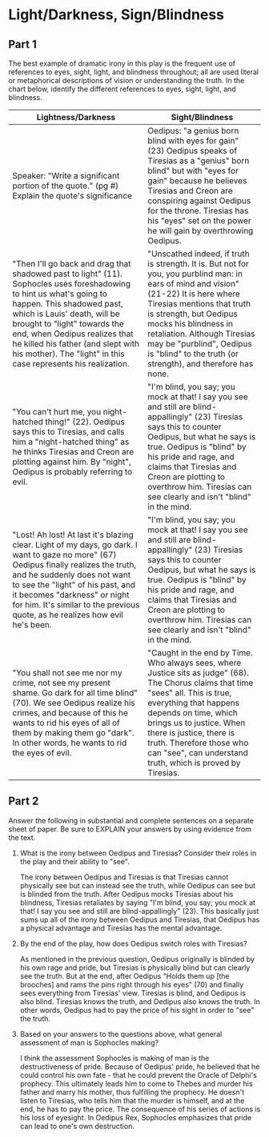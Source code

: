 # Light/Darkness, Sign/Blindness

## Part 1
The best example of dramatic irony in this play is the frequent use of references to eyes, sight, light, and blindness throughout; all are used literal or metaphorical descriptions of vision or understanding the truth. In the chart below, identify the different references to eyes, sight, light, and blindness.

| Lightness/Darkness                                                                                                                                                                                                                                                                                                                                      | Sight/Blindness                                                                                                                                                                                                                                                                                                                               |
|---------------------------------------------------------------------------------------------------------------------------------------------------------------------------------------------------------------------------------------------------------------------------------------------------------------------------------------------------------|-----------------------------------------------------------------------------------------------------------------------------------------------------------------------------------------------------------------------------------------------------------------------------------------------------------------------------------------------|
| Speaker: "Write a significant portion of the quote." (pg #) Explain the quote's significance                                                                                                                                                                                                                                                            | Oedipus: "a genius born blind with eyes for gain" (23) Oedipus speaks of Tiresias as a "genius" born blind" but with "eyes for gain" because he believes Tiresias and Creon are conspiring against Oedipus for the throne. Tiresias has his "eyes" set on the power he will gain by overthrowing Oedipus.                                     |
| "Then I'll go back and drag that shadowed past to light" (11). Sophocles uses foreshadowing to hint us what's going to happen. This shadowed past, which is Lauis' death, will be brought to "light" towards the end, when Oedipus realizes that he killed his father (and slept with his mother). The "light" in this case represents his realization. | "Unscathed indeed, if truth is strength. It is. But not for you, you purblind man: in ears of mind and vision" (21-22) It is here where Tiresias mentions that truth is strength, but Oedipus mocks his blindness in retaliation. Although Tiresias may be "purblind", Oedipus is "blind" to the truth (or strength), and therefore has none. |
| "You can't hurt me, you night-hatched thing!" (22). Oedipus says this to Tiresias, and calls him a "night-hatched thing" as he thinks Tiresias and Creon are plotting against him. By "night", Oedipus is probably referring to evil.                                                                                                                   | "I'm blind, you say; you mock at that! I say you see and still are blind-appallingly" (23) Tiresias says this to counter Oedipus, but what he says is true. Oedipus is "blind" by his pride and rage, and claims that Tiresias and Creon are plotting to overthrow him. Tiresias can see clearly and isn't "blind" in the mind.               |
| "Lost! Ah lost! At last it's blazing clear. Light of my days, go dark. I want to gaze no more" (67) Oedipus finally realizes the truth, and he suddenly does not want to see the "light" of his past, and it becomes "darkness" or night for him. It's similar to the previous quote, as he realizes how evil he's been.                                | "I'm blind, you say; you mock at that! I say you see and still are blind-appallingly" (23) Tiresias says this to counter Oedipus, but what he says is true. Oedipus is "blind" by his pride and rage, and claims that Tiresias and Creon are plotting to overthrow him. Tiresias can see clearly and isn't "blind" in the mind.               |
| "You shall not see me nor my crime, not see my present shame. Go dark for all time blind" (70). We see Oedipus realize his crimes, and because of this he wants to rid his eyes of all of them by making them go "dark". In other words, he wants to rid the eyes of evil.                                                                              | "Caught in the end by Time. Who always sees, where Justice sits as judge" (68). The Chorus claims that time "sees" all. This is true, everything that happens depends on time, which brings us to justice. When there is justice, there is truth. Therefore those who can "see", can understand truth, which is proved by Tiresias.           |

## Part 2
Answer the following in substantial and complete sentences on a separate sheet of paper. Be sure to EXPLAIN your answers by using evidence from the text.

1. What is the irony between Oedipus and Tiresias? Consider their roles in the play and their ability to "see".

    The irony between Oedipus and Tiresias is that Tiresias cannot physically see but can instead see the truth, while Oedipus can see but is blinded from the truth. After Oedipus mocks Tiresias about his blindness, Tiresias retaliates by saying "I'm blind, you say; you mock at that! I say you see and still are blind-appallingly" (23). This basically just sums up all of the irony between Oedipus and Tiresias, that Oedipus has a physical advantage and Tiresias has the mental advantage.

2. By the end of the play, how does Oedipus switch roles with Tiresias?

    As mentioned in the previous question, Oedipus originally is blinded by his own rage and pride, but Tiresias is physically blind but can clearly see the truth. But at the end, after Oedipus "Holds them up [the brooches] and rams the pins right through his eyes" (70) and finally sees everything from Tiresias' view. Tiresias is blind, and Oedipus is also blind. Tiresias knows the truth, and Oedipus also knows the truth. In other words, Oedipus had to pay the price of his sight in order to "see" the truth.

3. Based on your answers to the questions above, what general assessment of man is Sophocles making?

    I think the assessment Sophocles is making of man is the destructiveness of pride. Because of Oedipus' pride, he believed that he could control his own fate - that he could prevent the Oracle of Delphi's prophecy. This ultimately leads him to come to Thebes and murder his father and marry his mother, thus fulfilling the prophecy. He doesn't listen to Tiresias, who tells him that the murder is himself, and at the end, he has to pay the price. The consequence of his series of actions is his loss of eyesight. In Oedipus Rex, Sophocles emphasizes that pride can lead to one's own destruction.
